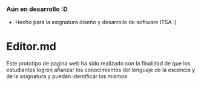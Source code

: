 ### Aún en desarrollo :D

- Hecho para la asignatura diseño y desarrollo de software ITSA :)

# Editor.md

Este prototipo de pagina web ha sido realizado con la finalidad de que los estudiantes logren afianzar los conocimientos del lenguaje de la escencia y de la asignatura y puedan identificar los mismos
